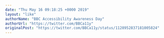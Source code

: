 ```yaml
---
date: "Thu May 16 09:18:25 +0000 2019"
layout: "like"
authorName: "BBC Accessibility Awareness Day"
authorUrl: "https://twitter.com/BBCa11y"
originalPost: "https://twitter.com/BBCa11y/status/1128952837181005824"
---
```

